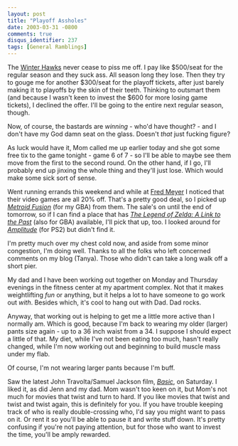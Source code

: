```yaml
---
layout: post
title: "Playoff Assholes"
date: 2003-03-31 -0800
comments: true
disqus_identifier: 237
tags: [General Ramblings]
---
```

The [Winter Hawks](http://www.winterhawks.com) never cease to piss me
off. I pay like \$500/seat for the regular season and they suck ass. All
season long they lose. Then they try to gouge me for another \$300/seat
for the playoff tickets, after just barely making it to playoffs by the
skin of their teeth. Thinking to outsmart them (and because I wasn't
keen to invest the \$600 for more losing game tickets), I declined the
offer. I'll be going to the entire next regular season, though.
 
 Now, of course, the bastards are *winning* - who'd have thought? - and
I don't have my God damn seat on the glass. Doesn't *that* just fucking
figure?
 
 As luck would have it, Mom called me up earlier today and she got some
free tix to the game tonight - game 6 of 7 - so I'll be able to maybe
see them move from the first to the second round. On the other hand, if
I go, I'll probably end up jinxing the whole thing and they'll just
lose. Which would make some sick sort of sense.
 
 Went running errands this weekend and while at [Fred
Meyer](http://www.fredmeyer.com) I noticed that their video games are
all 20% off. That's a pretty good deal, so I picked up [*Metroid
Fusion*](http://www.amazon.com/exec/obidos/ASIN/B00006M3R6/mhsvortex)
(for my GBA) from them. The sale's on until the end of tomorrow, so if I
can find a place that has [*The Legend of Zelda: A Link to the
Past*](http://www.amazon.com/exec/obidos/ASIN/B00006LELB/mhsvortex)
(also for GBA) available, I'll pick that up, too. I looked around for
[*Amplitude*](http://www.amazon.com/exec/obidos/ASIN/B0000859TM/mhsvortex)
(for PS2) but didn't find it.
 
 I'm pretty much over my chest cold now, and aside from some minor
congestion, I'm doing well. Thanks to all the folks who left concerned
comments on my blog (Tanya). Those who didn't can take a long walk off a
short pier.
 
 My dad and I have been working out together on Monday and Thursday
evenings in the fitness center at my apartment complex. Not that it
makes weightlifting *fun* or anything, but it helps a lot to have
someone to go work out *with*. Besides which, it's cool to hang out with
Dad. Dad rocks.
 
 Anyway, that working out is helping to get me a little more active than
I normally am. Which is good, because I'm back to wearing my older
(larger) pants size again - up to a 36 inch waist from a 34. I suppose I
should expect a little of that. My diet, while I've not been eating too
much, hasn't really changed, while I'm now working out and beginning to
build muscle mass under my flab.
 
 Of course, I'm not wearing larger pants because I'm buff.
 
 Saw the latest John Travolta/Samuel Jackson film,
[*Basic*](http://us.imdb.com/Title?0264395), on Saturday. I liked it, as
did Jenn and my dad. Mom wasn't too keen on it, but Mom's not much for
movies that twist and turn to hard. If you like movies that twist and
twist and twist again, this is definitely for you. If you have trouble
keeping track of who is really double-crossing who, I'd say you might
want to pass on it. Or rent it so you'll be able to pause it and write
stuff down. It's pretty confusing if you're not paying attention, but
for those who want to invest the time, you'll be amply rewarded.

